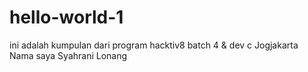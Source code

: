 # hello-world-1
ini adalah kumpulan dari program hacktiv8  batch 4 &amp; dev c Jogjakarta
 Nama saya Syahrani Lonang
